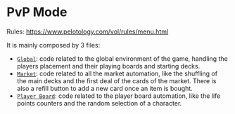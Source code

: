 # PvP Mode
Rules: https://www.pelotology.com/vol/rules/menu.html

It is mainly composed by 3 files:

- [`Global`](Global.-1.lua): code related to the global environment of the game, handling the players placement and their playing boards and starting decks.
- [`Market`](Market.33133e.lua): code related to all the market automation, like the shuffling of the main decks and the first deal of the cards of the market. There is also a refill button to add a new card once an item is bought.
- [`Player Board`](Player%20Board.4bec09.lua): code related to the player board automation, like the life points counters and the random selection of a character.
